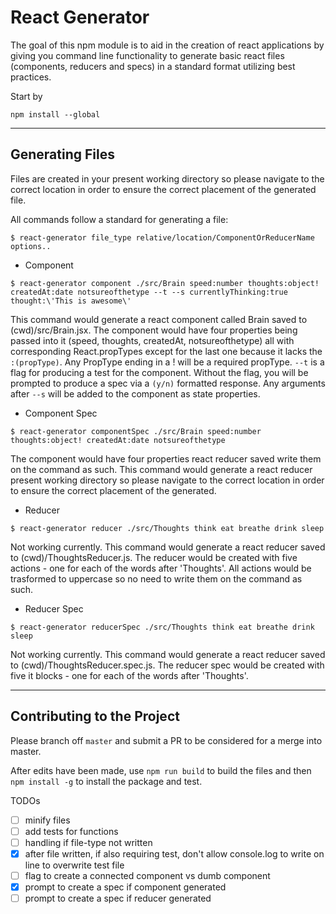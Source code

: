 # React Generator

The goal of this npm module is to aid in the creation of react applications by giving you command line functionality to generate basic react files (components, reducers and specs) in a standard format utilizing best practices.

Start by
```
npm install --global
```

---

## Generating Files

Files are created in your present working directory so please navigate to the correct location in order to ensure the correct placement of the generated file.

All commands follow a standard for generating a file:
```
$ react-generator file_type relative/location/ComponentOrReducerName options..
```

* Component
```
$ react-generator component ./src/Brain speed:number thoughts:object! createdAt:date notsureofthetype --t --s currentlyThinking:true thought:\'This is awesome\'
```

This command would generate a react component called Brain saved to (cwd)/src/Brain.jsx. The component would have four properties being passed into it (speed, thoughts, createdAt, notsureofthetype) all with corresponding React.propTypes except for the last one because it lacks the `:(propType)`. Any PropType ending in a ! will be a required propType. `--t` is a flag for producing a test for the component. Without the flag, you will be prompted to produce a spec via a `(y/n)` formatted response. Any arguments after `--s` will be added to the component as state properties.

* Component Spec
```
$ react-generator componentSpec ./src/Brain speed:number thoughts:object! createdAt:date notsureofthetype
```

The component would have four properties react reducer saved write them on the command as such. This command would generate a react reducer present working directory so please navigate to the correct location in order to ensure the correct placement of the generated.


* Reducer
```
$ react-generator reducer ./src/Thoughts think eat breathe drink sleep
```
Not working currently. This command would generate a react reducer saved to (cwd)/ThoughtsReducer.js. The reducer would be created with five actions - one for each of the words after 'Thoughts'. All actions would be trasformed to uppercase so no need to write them on the command as such.


* Reducer Spec
```
$ react-generator reducerSpec ./src/Thoughts think eat breathe drink sleep
```

Not working currently. This command would generate a react reducer saved to (cwd)/ThoughtsReducer.spec.js. The reducer spec would be created with five it blocks - one for each of the words after 'Thoughts'.

---

## Contributing to the Project

Please branch off `master` and submit a PR to be considered for a merge into master.

After edits have been made, use `npm run build` to build the files and then `npm install -g` to install the package and test.



TODOs
- [ ] minify files
- [ ] add tests for functions
- [ ] handling if file-type not written
- [x] after file written, if also requiring test, don't allow console.log to write on line to overwrite test file
- [ ] flag to create a connected component vs dumb component
- [x] prompt to create a spec if component generated
- [ ] prompt to create a spec if reducer generated

